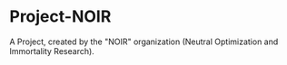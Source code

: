 # Project-NOIR
A Project, created by the "NOIR" organization (Neutral Optimization and Immortality Research).

